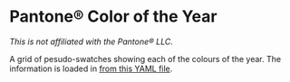 # Pantone® Color of the Year

_This is not affiliated with the Pantone® LLC._

A grid of pesudo-swatches showing each of the colours of the year. The information is loaded in [from this YAML file][src].

[src]: https://gist.github.com/soup-bowl/9b497fabbbe3fb76f826bc5687e6698a/
